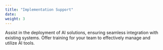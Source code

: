 ```yaml
---
title: "Implementation Support"
date: 
weight: 3
---
```


Assist in the deployment of AI solutions, ensuring seamless integration with existing systems.
Offer training for your team to effectively manage and utilize AI tools.